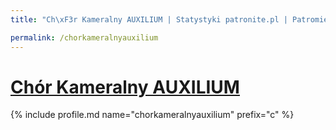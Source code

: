 ```yaml
---
title: "Ch\xF3r Kameralny AUXILIUM | Statystyki patronite.pl | Patromierz"

permalink: /chorkameralnyauxilium
---
```


# [Chór Kameralny AUXILIUM](https://patronite.pl/chorkameralnyauxilium)

{% include profile.md name="chorkameralnyauxilium" prefix="c" %}
